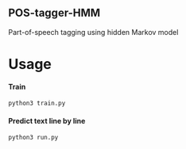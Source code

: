 ## POS-tagger-HMM
Part-of-speech tagging using hidden Markov model

# Usage

#### Train

`python3 train.py`

#### Predict text line by line

`python3 run.py`
